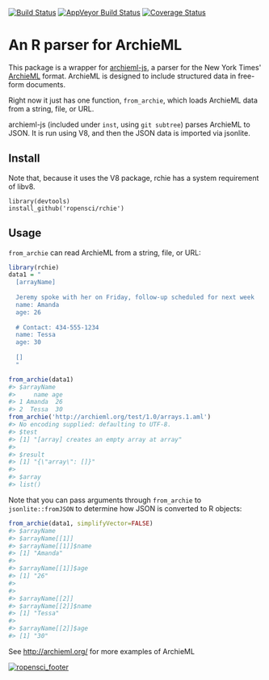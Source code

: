 <!-- README.md is generated from README.Rmd. Please edit that file -->
[![Build Status](https://travis-ci.org/ropensci/rchie.svg?branch=master)](https://travis-ci.org/ropensci/rchie) [![AppVeyor Build Status](https://ci.appveyor.com/api/projects/status/github/reopnsci/rchie?branch=master&svg=true)](https://ci.appveyor.com/project/ropensci/rchie) [![Coverage Status](https://coveralls.io/repos/ropensci/rchie/badge.svg)](https://coveralls.io/r/ropensci/rchie)

An R parser for ArchieML
========================

This package is a wrapper for [archieml-js](https://github.com/newsdev/archieml-js), a parser for the New York Times' [ArchieML](http://archieml.org/) format. ArchieML is designed to include structured data in free-form documents.

Right now it just has one function, `from_archie`, which loads ArchieML data from a string, file, or URL.

archieml-js (included under `inst`, using `git subtree`) parses ArchieML to JSON. It is run using V8, and then the JSON data is imported via jsonlite.

Install
-------

Note that, because it uses the V8 package, rchie has a system requirement of libv8.

    library(devtools)
    install_github('ropensci/rchie')

Usage
-----

`from_archie` can read ArchieML from a string, file, or URL:

``` r
library(rchie)
data1 = "
  [arrayName]
  
  Jeremy spoke with her on Friday, follow-up scheduled for next week
  name: Amanda
  age: 26
  
  # Contact: 434-555-1234
  name: Tessa
  age: 30
  
  []
  "

from_archie(data1)          
#> $arrayName
#>     name age
#> 1 Amanda  26
#> 2  Tessa  30
from_archie('http://archieml.org/test/1.0/arrays.1.aml')
#> No encoding supplied: defaulting to UTF-8.
#> $test
#> [1] "[array] creates an empty array at array"
#> 
#> $result
#> [1] "{\"array\": []}"
#> 
#> $array
#> list()
```

Note that you can pass arguments through `from_archie` to `jsonlite::fromJSON` to determine how JSON is converted to R objects:

``` r
from_archie(data1, simplifyVector=FALSE)
#> $arrayName
#> $arrayName[[1]]
#> $arrayName[[1]]$name
#> [1] "Amanda"
#> 
#> $arrayName[[1]]$age
#> [1] "26"
#> 
#> 
#> $arrayName[[2]]
#> $arrayName[[2]]$name
#> [1] "Tessa"
#> 
#> $arrayName[[2]]$age
#> [1] "30"
```

See <http://archieml.org/> for more examples of ArchieML

[![ropensci\_footer](http://ropensci.org/public_images/github_footer.png)](http://ropensci.org)
